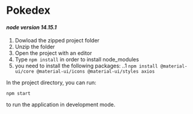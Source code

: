 # Pokedex

#### _node version 14.15.1_

1. Dowload the zipped project folder
2. Unzip the folder
3. Open the project with an editor
4. Type `npm install` in order to install node_modules
5. you need to install the following packages:
..1 `npm install @material-ui/core @material-ui/icons @material-ui/styles axios`

In the project directory, you can run:

`npm start`

to run the application in development mode.

